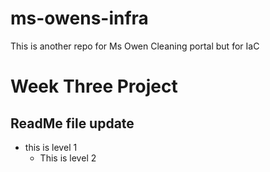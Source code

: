 # ms-owens-infra
This is another repo for Ms Owen Cleaning portal but for IaC

# Week Three Project

## ReadMe file update
- this is level 1
    - This is level 2